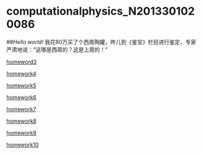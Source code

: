 # computationalphysics_N2013301020086
##*Hello world!*
我花80万买了个西周陶罐，昨儿到《鉴宝》栏目进行鉴定，专家严肃地说：“这哪是西周的？这是上周的！”

[homeword3](https://github.com/qinxiaochord/computationalphysics_N2013301020086/blob/master/homework3/homework3.md)

[homework4](https://github.com/qinxiaochord/computationalphysics_N2013301020086/blob/master/homework4/homework4.md)

[homework5](https://www.zybuluo.com/samuelstark/note/324616)

[homework6](https://www.zybuluo.com/samuelstark/note/336656)

[homework7](https://www.zybuluo.com/samuelstark/note/342291)

[homework8](https://www.zybuluo.com/samuelstark/note/350686)

[homework9](https://www.zybuluo.com/samuelstark/note/363996)

[homework10](https://www.zybuluo.com/samuelstark/note/364222)
